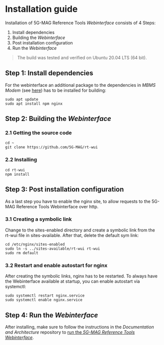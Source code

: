# Installation guide
Installation of 5G-MAG Reference Tools *Webinterface* consists of 4 Steps:
1. Install dependencies
2. Building the *Webinterface*
3. Post installation configuration
4. Run the *Webinterface*

> The build was tested and verified on Ubuntu 20.04 LTS (64 bit).

## Step 1: Install dependencies
For the webinterface an additional package to the dependencies in *MBMS Modem* (see [here](https://github.com/5G-MAG/rt-mbms-modem#readme)) has to be installed for building:
````
sudo apt update
sudo apt install npm nginx
````

## Step 2: Building the *Webinterface*
### 2.1 Getting the source code
````
cd ~
git clone https://github.com/5G-MAG/rt-wui
````

### 2.2 Installing
````
cd rt-wui
npm install 
````

## Step 3: Post installation configuration
As a last step you have to enable the nginx site, to allow requests to the 5G-MAG Reference Tools Webinterface over http.

### 3.1 Creating a symbolic link
Change to the sites-enabled directory and create a symbolic link from the rt-wui file in sites-available. After that, delete the default sym link:

````
cd /etc/nginx/sites-enabled
sudo ln -s ../sites-available/rt-wui rt-wui
sudo rm default
````

### 3.2 Restart and enable autostart for nginx
After creating the symbolic links, nginx has to be restarted. To always have the Webinterface available at startup, you can enable autostart via systemctl:
````
sudo systemctl restart nginx.service
sudo systemctl enable nginx.service
````

## Step 4: Run the *Webinterface*
After installing, make sure to follow the instructions in the *Documentation and Architecture* repository to [run the *5G-MAG Reference Tools Webinterface*](https://github.com/5G-MAG/Documentation-and-Architecture/wiki/Webinterface#Run-the-Webinterface).
